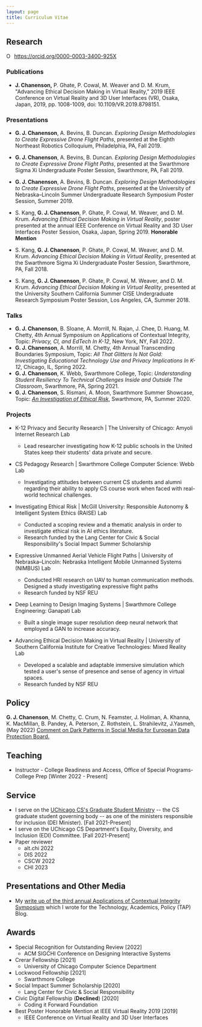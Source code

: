 ```yaml
---
layout: page
title: Curriculum Vitae 
---
```


## Research 

<div itemscope itemtype="https://schema.org/Person"><a itemprop="sameAs" content="https://orcid.org/0000-0003-3400-925X" href="https://orcid.org/0000-0003-3400-925X" target="orcid.widget" rel="me noopener noreferrer" style="vertical-align:top;"><img src="https://orcid.org/sites/default/files/images/orcid_16x16.png" style="width:1em;margin-right:.5em;" alt="ORCID iD icon">https://orcid.org/0000-0003-3400-925X</a></div>

### Publications 

* **J. Chanenson,** P. Ghate, P. Cowal, M. Weaver and D. M. Krum, "Advancing Ethical Decision Making in Virtual Reality," 2019 IEEE Conference on Virtual Reality and 3D User Interfaces (VR), Osaka, Japan, 2019, pp. 1008-1009, doi: 10.1109/VR.2019.8798151.

### Presentations 

* **G. J. Chanenson**, A. Bevins, B. Duncan. *Exploring Design Methodologies to Create Expressive Drone Flight Paths*, presented at the Eighth Northeast Robotics Colloquium, Philadelphia, PA, Fall 2019.
  
* **G. J. Chanenson**, A. Bevins, B. Duncan. *Exploring Design Methodologies to Create Expressive Drone Flight Paths*, presented at the Swarthmore Sigma Xi Undergraduate Poster Session, Swarthmore, PA, Fall 2019.
  
* **G. J. Chanenson**, A. Bevins, B. Duncan. *Exploring Design Methodologies to Create Expressive Drone Flight Paths*, presented at the University of Nebraska–Lincoln Summer Undergraduate Research Symposium Poster Session, Summer 2019.
  
* S. Kang, **G. J. Chanenson**, P. Ghate, P. Cowal, M. Weaver, and D. M. Krum. *Advancing Ethical Decision Making in Virtual Reality*, poster presented at the annual IEEE Conference on Virtual Reality and 3D User Interfaces Poster Session, Osaka, Japan, Spring 2019. **Honorable Mention**
  
* S. Kang, **G. J. Chanenson**, P. Ghate, P. Cowal, M. Weaver, and D. M. Krum. *Advancing Ethical Decision Making in Virtual Reality*, presented at the Swarthmore Sigma Xi Undergraduate Poster Session, Swarthmore, PA, Fall 2018.
  
* S. Kang, **G. J. Chanenson**, P. Ghate, P. Cowal, M. Weaver, and D. M. Krum. *Advancing Ethical Decision Making in Virtual Reality*, presented at the University Southern California Summer CISE Undergraduate Research Symposium Poster Session, Los Angeles, CA, Summer 2018.


### Talks
* **G. J. Chanenson**, B. Sloane, A. Morrill, N. Rajan, J. Chee, D. Huang, M. Chetty, 4th Annual Symposium on Applications of Contextual Integrity, Topic: *Privacy, CI, and EdTech In K-12*, New York, NY, Fall 2022.
* **G. J. Chanenson**, A. Morrill, M. Chetty, 4th Annual Transcending Boundaries Symposium, Topic: *All That Glitters Is Not Gold: Investigating Educational Technology Use and Privacy Implications In K-12*, Chicago, IL, Spring 2022.
* **G. J. Chanenson**, K. Webb, Swarthmore College, Topic: *Understanding Student Resiliency To Technical Challenges Inside and Outside The Classroom*, Swarthmore, PA, Spring 2021.
* **G. J. Chanenson**, S. Rismani, A. Moon, Swarthmore Summer Showcase, Topic: [*An Investigation of Ethical Risk*](https://www.youtube.com/embed/1vlUv7Xr8hA), Swarthmore, PA, Summer 2020.

### Projects

* K-12 Privacy and Security Research | The University of Chicago: Amyoli Internet Research Lab
  * Lead researcher investigating how K-12 public schools in the United States keep their students' data private and secure.

* CS Pedagogy Research \| Swarthmore College Computer Science: Webb Lab
  * Investigating attitudes between current CS students and alumni regarding their ability to apply CS course work when faced with real-world technical challenges.
* Investigating Ethical Risk \| McGill University: Responsible Autonomy & Intelligent System Ethics (RAISE) Lab
  * Conducted a scoping review and a thematic analysis in order to investigate ethical risk in AI ethics literature.
  * Research funded by the Lang Center for Civic & Social Responsibility's  Social Impact Summer Scholarship
* Expressive Unmanned Aerial Vehicle Flight Paths \| University of Nebraska–Lincoln: Nebraska Intelligent Mobile Unmanned Systems (NIMBUS) Lab
  * Conducted HRI research on UAV to human communication methods. Designed a study investigating expressive flight paths
  * Research funded by NSF REU
* Deep Learning to Design Imaging Systems \| Swarthmore College Engineering: Ganapati Lab
  * Built a single image super resolution deep neural network that employed a GAN to increase accuracy.
* Advancing Ethical Decision Making in Virtual Reality \| University of Southern California Institute for Creative Technologies: Mixed Reality Lab
  * Developed a scalable and adaptable immersive simulation which tested a user's sense of presence and sense of agency in virtual spaces.
  * Research funded by NSF REU



## Policy 

**G. J. Chanenson**, M. Chetty, C. Crum, N. Feamster, J. Holiman, A. Khanna, K. MacMillan, B. Pandey, A. Peterson, Z. Rothstein, L. Strahilevitz, J.Yasmeh, (May 2022) [Comment on Dark Patterns in Social Media for European Data Protection Board.](https://cpb-us-w2.wpmucdn.com/voices.uchicago.edu/dist/1/2826/files/2022/06/EDPB_Comment_Final.pdf) 



## Teaching 

* Instructor - College Readiness and Access, Office of Special Programs-College Prep [Winter 2022 - Present]



## Service

* I serve on the [UChicago CS's Graduate Student Ministry](https://www.cs.uchicago.edu/graduate/graduate-student-representatives/) -- the CS graduate student governing body -- as one of the ministers responsible for inclusion (DEI Minister). [Fall 2021-Present]
* I serve on the UChicago CS Department's Equity, Diversity, and Inclusion (EDI) Committee. [Fall 2021-Present]
* Paper reviewer
  * alt.chi 2022
  * DIS 2022 
  * CSCW 2022 
  * CHI 2023  




## Presentations and Other Media

* My [write up of the third annual Applications of Contextual Integrity Symposium](https://www.techpolicy.com/Report-from-3rd-Symposium-on-Applications-of-Contextual-Integrity_TH-012822.aspx) which I wrote for the Technology, Academics, Policy (TAP) Blog.



## Awards 

* Special Recognition for Outstanding Review [2022]
  * ACM SIGCHI Conference on Designing Interactive Systems
* Crerar Fellowship [2021]
  * University of Chicago Computer Science Department
* Lockwood Fellowship [2021]
  * Swarthmore College
* Social Impact Summer Scholarship [2020]
  * Lang Center for Civic & Social Responsibility
* Civic Digital Fellowship (**Declined**) [2020]
  * Coding it Forward Foundation
* Best Poster Honorable Mention at IEEE Virtual Reality 2019 [2019]
  * IEEE Conference on Virtual Reality and 3D User Interfaces
